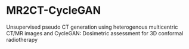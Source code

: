 # MR2CT-CycleGAN
Unsupervised pseudo CT generation using heterogenous multicentric CT/MR images and CycleGAN: Dosimetric assessment for 3D conformal radiotherapy
